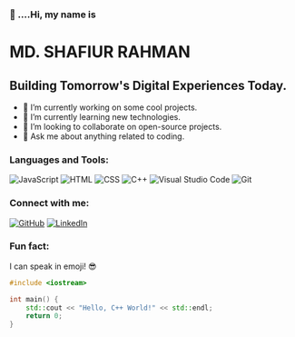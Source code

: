 <h3>👋 ....Hi, my name is</h3>
<h1>MD. SHAFIUR RAHMAN</h1>

<h2>Building Tomorrow's Digital Experiences Today.</h2>

- 🔭 I’m currently working on some cool projects.
- 🌱 I’m currently learning new technologies.
- 👯 I’m looking to collaborate on open-source projects.
- 💬 Ask me about anything related to coding.

### Languages and Tools:

![JavaScript](https://img.shields.io/badge/-JavaScript-F7DF1E?style=flat-square&logo=javascript&logoColor=black)
![HTML](https://img.shields.io/badge/-HTML5-E34F26?style=flat-square&logo=html5&logoColor=white)
![CSS](https://img.shields.io/badge/-CSS3-1572B6?style=flat-square&logo=css3&logoColor=white)
![C++](https://img.shields.io/badge/-C++-00599C?style=flat-square&logo=c%2B%2B&logoColor=white)
![Visual Studio Code](https://img.shields.io/badge/-VS_Code-007ACC?style=flat-square&logo=visual-studio-code&logoColor=white)
![Git](https://img.shields.io/badge/-Git-F05032?style=flat-square&logo=git&logoColor=white)
<!-- Add more badges for your skills -->

### Connect with me:

[![GitHub](https://img.shields.io/badge/-GitHub-181717?style=flat-square&logo=github&logoColor=white)](https://github.com/ShafiurMiju/)
[![LinkedIn](https://img.shields.io/badge/-LinkedIn-0A66C2?style=flat-square&logo=linkedin&logoColor=white)](https://www.linkedin.com/in/srmmiju/)
<!-- Add more social media links -->

### Fun fact:

I can speak in emoji! 😎

```cpp
#include <iostream>

int main() {
    std::cout << "Hello, C++ World!" << std::endl;
    return 0;
}

